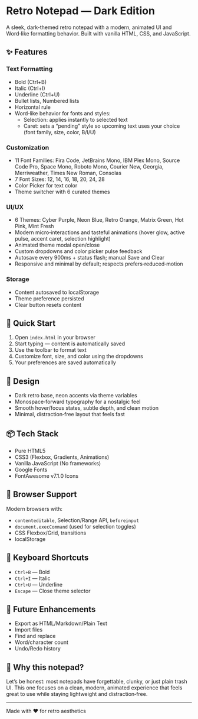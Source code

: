 # Retro Notepad — Dark Edition

A sleek, dark-themed retro notepad with a modern, animated UI and Word‑like formatting behavior. Built with vanilla HTML, CSS, and JavaScript.

## ✨ Features

### Text Formatting
- Bold (Ctrl+B)
- Italic (Ctrl+I)
- Underline (Ctrl+U)
- Bullet lists, Numbered lists
- Horizontal rule
- Word‑like behavior for fonts and styles:
	- Selection: applies instantly to selected text
	- Caret: sets a “pending” style so upcoming text uses your choice (font family, size, color, B/I/U)

### Customization
- 11 Font Families: Fira Code, JetBrains Mono, IBM Plex Mono, Source Code Pro, Space Mono, Roboto Mono, Courier New, Georgia, Merriweather, Times New Roman, Consolas
- 7 Font Sizes: 12, 14, 16, 18, 20, 24, 28
- Color Picker for text color
- Theme switcher with 6 curated themes

### UI/UX
- 6 Themes: Cyber Purple, Neon Blue, Retro Orange, Matrix Green, Hot Pink, Mint Fresh
- Modern micro‑interactions and tasteful animations (hover glow, active pulse, accent caret, selection highlight)
- Animated theme modal open/close
- Custom dropdowns and color picker pulse feedback
- Autosave every 900ms + status flash; manual Save and Clear
- Responsive and minimal by default; respects prefers‑reduced‑motion

### Storage
- Content autosaved to localStorage
- Theme preference persisted
- Clear button resets content

## 🚀 Quick Start

1. Open `index.html` in your browser
2. Start typing — content is automatically saved
3. Use the toolbar to format text
4. Customize font, size, and color using the dropdowns
5. Your preferences are saved automatically

## 🎨 Design

- Dark retro base, neon accents via theme variables
- Monospace‑forward typography for a nostalgic feel
- Smooth hover/focus states, subtle depth, and clean motion
- Minimal, distraction‑free layout that feels fast

## 📦 Tech Stack

- Pure HTML5
- CSS3 (Flexbox, Gradients, Animations)
- Vanilla JavaScript (No frameworks)
- Google Fonts
- FontAwesome v7.1.0 Icons

## 🔧 Browser Support

Modern browsers with:
- `contenteditable`, Selection/Range API, `beforeinput`
- `document.execCommand` (used for selection toggles)
- CSS Flexbox/Grid, transitions
- localStorage

## 📝 Keyboard Shortcuts

- `Ctrl+B` — Bold
- `Ctrl+I` — Italic
- `Ctrl+U` — Underline
- `Escape` — Close theme selector

## 🎯 Future Enhancements

- Export as HTML/Markdown/Plain Text
- Import files
- Find and replace
- Word/character count
- Undo/Redo history

## 💬 Why this notepad?

Let’s be honest: most notepads have forgettable, clunky, or just plain trash UI. This one focuses on a clean, modern, animated experience that feels great to use while staying lightweight and distraction‑free.

---

Made with ❤️ for retro aesthetics
